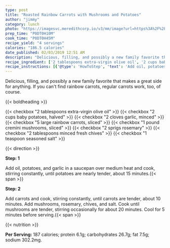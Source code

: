 ```yaml
---
type: post
title: "Roasted Rainbow Carrots with Mushrooms and Potatoes"
author: "jimmy"
category: lunch
photo: "https://imagesvc.meredithcorp.io/v3/mm/image?url=https%3A%2F%2Fimages.media-allrecipes.com%2Fuserphotos%2F5497601.jpg"
prep_time: "P0DT0H10M"
cook_time: "P0DT0H45M"
recipe_yield: "4 servings"
calories: "186.5 calories"
date_published: 02/03/2019 12:51 AM
description: "Delicious, filling, and possibly a new family favorite that makes a great side for anything. If you can't find rainbow carrots, regular carrots work, too, of course."
recipe_ingredient: ['2 tablespoons extra-virgin olive oil', '2 cups baby potatoes, halved', '2 cloves garlic, minced', '5 large rainbow carrots, sliced', '1 pound cremini mushrooms, sliced', '2 sprigs rosemary', '2 tablespoons minced fresh chives', '1 teaspoon seasoned salt']
recipe_instructions: [{'@type': 'HowToStep', 'text': 'Add oil, potatoes, and garlic in a saucepan over medium heat and cook, stirring constantly, until potatoes are nearly tender, about 15 minutes.\n'}, {'@type': 'HowToStep', 'text': 'Add carrots and cook, stirring constantly, until carrots are tender, about 10 minutes. Add mushrooms, rosemary, chives, and salt. Cook until mushrooms are tender, stirring occasionally for about 20 minutes. Cool for 5 minutes before serving.\n'}]
---
```


Delicious, filling, and possibly a new family favorite that makes a great side for anything. If you can't find rainbow carrots, regular carrots work, too, of course. 

{{< boldheading >}}

{{< checkbox "2 tablespoons extra-virgin olive oil" >}}
{{< checkbox "2 cups baby potatoes, halved" >}}
{{< checkbox "2 cloves garlic, minced" >}}
{{< checkbox "5 large rainbow carrots, sliced" >}}
{{< checkbox "1 pound cremini mushrooms, sliced" >}}
{{< checkbox "2 sprigs rosemary" >}}
{{< checkbox "2 tablespoons minced fresh chives" >}}
{{< checkbox "1 teaspoon seasoned salt" >}}


{{< direction >}}

**Step: 1**

Add oil, potatoes, and garlic in a saucepan over medium heat and cook, stirring constantly, until potatoes are nearly tender, about 15 minutes.{{< span >}}

**Step: 2**

Add carrots and cook, stirring constantly, until carrots are tender, about 10 minutes. Add mushrooms, rosemary, chives, and salt. Cook until mushrooms are tender, stirring occasionally for about 20 minutes. Cool for 5 minutes before serving.{{< span >}}

{{< nutrition >}}

**Per Serving:** 187 calories; protein 6.1g; carbohydrates 26.7g; fat 7.5g; sodium 302.2mg.